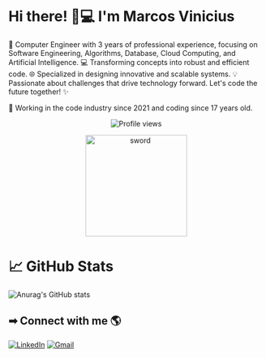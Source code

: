 # Hi there! 👋💻 I'm Marcos Vinicius

🚀 Computer Engineer with 3 years of professional experience, focusing on Software Engineering, Algorithms, Database, Cloud Computing, and Artificial Intelligence. 💻 Transforming concepts into robust and efficient code. 🌐 Specialized in designing innovative and scalable systems. 💡 Passionate about challenges that drive technology forward. Let's code the future together! ✨

📅 Working in the code industry since 2021 and coding since 17 years old.

<p align="center"> 
  <img src="https://komarev.com/ghpvc/?username=MarcosVini9999&color=yellow" alt="Profile views" />
</p>

<p align="center"> 
  <img src="https://cdn.dribbble.com/users/15785/screenshots/4038010/media/2f5850f861ef352f254e9f919173062f.gif" alt="sword" style="width: 200px;"/>
</p>


# 📈 GitHub Stats
![Anurag's GitHub stats](https://github-readme-stats.vercel.app/api?username=MarcosVini9999&show_icons=true&theme=dark)

## ➡ Connect with me 🌎
[![LinkedIn](https://img.shields.io/badge/LinkedIn-0077B5?style=for-the-badge&logo=linkedin&logoColor=white)](https://br.linkedin.com/in/marcosvinciusandradedesousa)
[![Gmail](https://img.shields.io/badge/Gmail-D14836?style=for-the-badge&logo=gmail&logoColor=white)](mailto:marcosviniciusandradedesousa@gmail.com)
